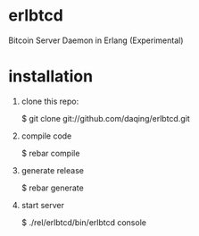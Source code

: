erlbtcd
=======

Bitcoin Server Daemon in Erlang (Experimental)

installation
============

1. clone this repo:

    $ git clone git://github.com/daqing/erlbtcd.git

2. compile code

    $ rebar compile

3. generate release

    $ rebar generate

4. start server

    $ ./rel/erlbtcd/bin/erlbtcd console

